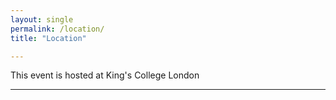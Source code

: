 ```yaml
---
layout: single
permalink: /location/
title: "Location"

---
```


This event is hosted at King's College London


---
